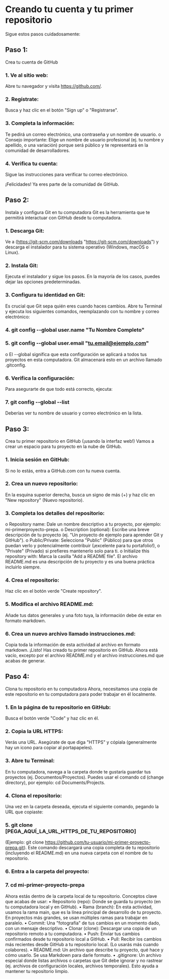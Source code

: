 # Creando tu cuenta y tu primer repositorio
Sigue estos pasos cuidadosamente:
## Paso 1: 
Crea tu cuenta de GitHub
### 1. Ve al sitio web: 
Abre tu navegador y visita <https://github.com/>.
### 2. Regístrate: 
Busca y haz clic en el botón "Sign up" o "Registrarse".
### 3. Completa la información: 
Te pedirá un correo electrónico, una contraseña y un nombre de usuario.
o Consejo importante: Elige un nombre de usuario profesional (ej. tu nombre y apellido, o
una variación) porque será público y te representará en la comunidad de desarrolladores.
### 4. Verifica tu cuenta: 
Sigue las instrucciones para verificar tu correo electrónico.

¡Felicidades! Ya eres parte de la comunidad de GitHub.

## Paso 2: 
Instala y configura Git en tu computadora
Git es la herramienta que te permitirá interactuar con GitHub desde tu computadora.
### 1. Descarga Git: 
Ve a (https://git-scm.com/downloads "https://git-scm.com/downloads") y descarga el instalador para tu sistema operativo
(Windows, macOS o Linux).
### 2. Instala Git:
Ejecuta el instalador y sigue los pasos. En la mayoría de los casos, puedes dejar las
opciones predeterminadas.
### 3. Configura tu identidad en Git: 
Es crucial que Git sepa quién eres cuando haces cambios. Abre tu
Terminal y ejecuta los siguientes comandos, reemplazando con tu nombre y correo electrónico:
### 4. git config --global user.name "Tu Nombre Completo"
### 5. git config --global user.email "tu.email@ejemplo.com"
o El --global significa que esta configuración se aplicará a todos tus proyectos en esta
computadora. Git almacenará esto en un archivo llamado .gitconfig.
### 6. Verifica la configuración: 
Para asegurarte de que todo está correcto, ejecuta:
### 7. git config --global --list
Deberías ver tu nombre de usuario y correo electrónico en la lista.
## Paso 3: 
Crea tu primer repositorio en GitHub (¡usando la interfaz web!)
Vamos a crear un espacio para tu proyecto en la nube de GitHub.
### 1. Inicia sesión en GitHub: 
Si no lo estás, entra a GitHub.com con tu nueva cuenta.
### 2. Crea un nuevo repositorio: 
En la esquina superior derecha, busca un signo de más (+) y haz clic en
"New repository" (Nuevo repositorio).
### 3. Completa los detalles del repositorio:
o Repository name: Dale un nombre descriptivo a tu proyecto, por ejemplo: mi-primerproyecto-prepa.
o Description (optional): Escribe una breve descripción de tu proyecto (ej. "Un proyecto de
ejemplo para aprender Git y GitHub").
o Public/Private: Selecciona "Public" (Público) para que otros puedan verlo y
potencialmente contribuir (¡excelente para tu portafolio!), o "Private" (Privado) si prefieres
mantenerlo solo para ti.
o Initialize this repository with: Marca la casilla "Add a README file". El archivo
README.md es una descripción de tu proyecto y es una buena práctica incluirlo siempre.
### 4. Crea el repositorio: 
Haz clic en el botón verde "Create repository".
### 5. Modifica el archivo README.md: 
Añade tus datos generales y una foto tuya, la información debe
de estar en formato markdown.
### 6. Crea un nuevo archivo llamado instrucciones.md: 
Copia toda la información de esta actividad al
archivo en formato markdown.
¡Listo! Has creado tu primer repositorio en GitHub. Ahora está vacío, excepto por el archivo README.md y
el archivo instrucciones.md que acabas de generar.
## Paso 4: 
Clona tu repositorio en tu computadora
Ahora, necesitamos una copia de este repositorio en tu computadora para poder trabajar en él localmente.
### 1. En la página de tu repositorio en GitHub: 
Busca el botón verde "Code" y haz clic en él.
### 2. Copia la URL HTTPS: 
Verás una URL. Asegúrate de que diga "HTTPS" y cópiala (generalmente
hay un icono para copiar al portapapeles).
### 3. Abre tu Terminal: 
En tu computadora, navega a la carpeta donde te gustaría guardar tus proyectos
(ej. Documentos/Proyectos). Puedes usar el comando cd (change directory), por ejemplo: cd
Documents/Projects.
### 4. Clona el repositorio:
Una vez en la carpeta deseada, ejecuta el siguiente comando, pegando la URL
que copiaste:
### 5. git clone [PEGA_AQUÍ_LA_URL_HTTPS_DE_TU_REPOSITORIO]
(Ejemplo: git clone https://github.com/tu-usuario/mi-primer-proyecto-prepa.git). Este comando
descargará una copia completa de tu repositorio (incluyendo el README.md) en una nueva carpeta
con el nombre de tu repositorio.
### 6. Entra a la carpeta del proyecto:
### 7. cd mi-primer-proyecto-prepa
Ahora estás dentro de la carpeta local de tu repositorio.
Conceptos clave que acabas de usar:
• Repositorio (repo): Donde se guarda tu proyecto (en tu computadora local y en GitHub).
• Rama (branch): En esta actividad, usamos la rama main, que es la línea principal de desarrollo de tu
proyecto. En proyectos más grandes, se usan múltiples ramas para trabajar en paralelo.
• Commit: Una "fotografía" de tus cambios en un momento dado, con un mensaje descriptivo.
• Clonar (clone): Descargar una copia de un repositorio remoto a tu computadora.
• Push: Enviar tus cambios confirmados desde tu repositorio local a GitHub.
• Pull: Recibir los cambios más recientes desde GitHub a tu repositorio local. (Lo usarás más cuando
colabores).
• README.md: Un archivo que describe tu proyecto, qué hace y cómo usarlo. Se usa Markdown
para darle formato.
• .gitignore: Un archivo especial donde listas archivos o carpetas que Git debe ignorar y no rastrear
(ej. archivos de configuración locales, archivos temporales). Esto ayuda a mantener tu repositorio
limpio.
